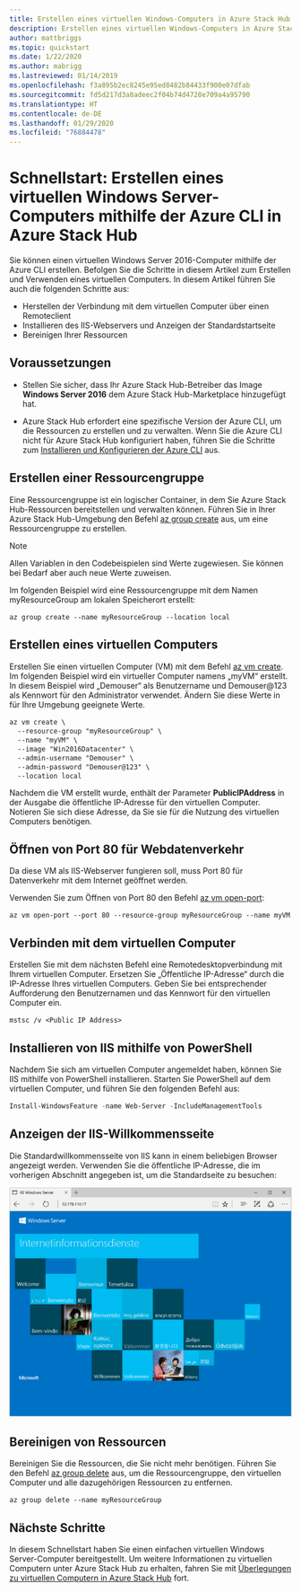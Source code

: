 ```yaml
---
title: Erstellen eines virtuellen Windows-Computers in Azure Stack Hub mithilfe der Azure CLI
description: Erstellen eines virtuellen Windows-Computers in Azure Stack Hub mithilfe der Azure CLI
author: mattbriggs
ms.topic: quickstart
ms.date: 1/22/2020
ms.author: mabrigg
ms.lastreviewed: 01/14/2019
ms.openlocfilehash: f3a895b2ec8245e95ed8482b84433f900e07dfab
ms.sourcegitcommit: fd5d217d3a8adeec2f04b74d4728e709a4a95790
ms.translationtype: HT
ms.contentlocale: de-DE
ms.lasthandoff: 01/29/2020
ms.locfileid: "76884478"
---
```

# <a name="quickstart-create-a-windows-server-virtual-machine-using-azure-cli-in-azure-stack-hub"></a>Schnellstart: Erstellen eines virtuellen Windows Server-Computers mithilfe der Azure CLI in Azure Stack Hub

Sie können einen virtuellen Windows Server 2016-Computer mithilfe der Azure CLI erstellen. Befolgen Sie die Schritte in diesem Artikel zum Erstellen und Verwenden eines virtuellen Computers. In diesem Artikel führen Sie auch die folgenden Schritte aus:

* Herstellen der Verbindung mit dem virtuellen Computer über einen Remoteclient
* Installieren des IIS-Webservers und Anzeigen der Standardstartseite
* Bereinigen Ihrer Ressourcen

## <a name="prerequisites"></a>Voraussetzungen

* Stellen Sie sicher, dass Ihr Azure Stack Hub-Betreiber das Image **Windows Server 2016** dem Azure Stack Hub-Marketplace hinzugefügt hat.

* Azure Stack Hub erfordert eine spezifische Version der Azure CLI, um die Ressourcen zu erstellen und zu verwalten. Wenn Sie die Azure CLI nicht für Azure Stack Hub konfiguriert haben, führen Sie die Schritte zum [Installieren und Konfigurieren der Azure CLI](azure-stack-version-profiles-azurecli2.md) aus.

## <a name="create-a-resource-group"></a>Erstellen einer Ressourcengruppe

Eine Ressourcengruppe ist ein logischer Container, in dem Sie Azure Stack Hub-Ressourcen bereitstellen und verwalten können. Führen Sie in Ihrer Azure Stack Hub-Umgebung den Befehl [az group create](/cli/azure/group#az-group-create) aus, um eine Ressourcengruppe zu erstellen.

> [!NOTE]
>  Allen Variablen in den Codebeispielen sind Werte zugewiesen. Sie können bei Bedarf aber auch neue Werte zuweisen.

Im folgenden Beispiel wird eine Ressourcengruppe mit dem Namen myResourceGroup am lokalen Speicherort erstellt:

```cli
az group create --name myResourceGroup --location local
```

## <a name="create-a-virtual-machine"></a>Erstellen eines virtuellen Computers

Erstellen Sie einen virtuellen Computer (VM) mit dem Befehl [az vm create](/cli/azure/vm#az-vm-create). Im folgenden Beispiel wird ein virtueller Computer namens „myVM“ erstellt. In diesem Beispiel wird „Demouser“ als Benutzername und Demouser@123 als Kennwort für den Administrator verwendet. Ändern Sie diese Werte in für Ihre Umgebung geeignete Werte.

```cli
az vm create \
  --resource-group "myResourceGroup" \
  --name "myVM" \
  --image "Win2016Datacenter" \
  --admin-username "Demouser" \
  --admin-password "Demouser@123" \
  --location local
```

Nachdem die VM erstellt wurde, enthält der Parameter **PublicIPAddress** in der Ausgabe die öffentliche IP-Adresse für den virtuellen Computer. Notieren Sie sich diese Adresse, da Sie sie für die Nutzung des virtuellen Computers benötigen.

## <a name="open-port-80-for-web-traffic"></a>Öffnen von Port 80 für Webdatenverkehr

Da diese VM als IIS-Webserver fungieren soll, muss Port 80 für Datenverkehr mit dem Internet geöffnet werden.

Verwenden Sie zum Öffnen von Port 80 den Befehl [az vm open-port](/cli/azure/vm):

```cli
az vm open-port --port 80 --resource-group myResourceGroup --name myVM
```

## <a name="connect-to-the-virtual-machine"></a>Verbinden mit dem virtuellen Computer

Erstellen Sie mit dem nächsten Befehl eine Remotedesktopverbindung mit Ihrem virtuellen Computer. Ersetzen Sie „Öffentliche IP-Adresse“ durch die IP-Adresse Ihres virtuellen Computers. Geben Sie bei entsprechender Aufforderung den Benutzernamen und das Kennwort für den virtuellen Computer ein.

```
mstsc /v <Public IP Address>
```

## <a name="install-iis-using-powershell"></a>Installieren von IIS mithilfe von PowerShell

Nachdem Sie sich am virtuellen Computer angemeldet haben, können Sie IIS mithilfe von PowerShell installieren. Starten Sie PowerShell auf dem virtuellen Computer, und führen Sie den folgenden Befehl aus:

```powershell
Install-WindowsFeature -name Web-Server -IncludeManagementTools
```

## <a name="view-the-iis-welcome-page"></a>Anzeigen der IIS-Willkommensseite

Die Standardwillkommensseite von IIS kann in einem beliebigen Browser angezeigt werden. Verwenden Sie die öffentliche IP-Adresse, die im vorherigen Abschnitt angegeben ist, um die Standardseite zu besuchen:

![IIS-Standardwebsite](./media/azure-stack-quick-create-vm-windows-cli/default-iis-website.png)

## <a name="clean-up-resources"></a>Bereinigen von Ressourcen

Bereinigen Sie die Ressourcen, die Sie nicht mehr benötigen. Führen Sie den Befehl [az group delete](/cli/azure/group#az-group-delete) aus, um die Ressourcengruppe, den virtuellen Computer und alle dazugehörigen Ressourcen zu entfernen.

```cli
az group delete --name myResourceGroup
```

## <a name="next-steps"></a>Nächste Schritte

In diesem Schnellstart haben Sie einen einfachen virtuellen Windows Server-Computer bereitgestellt. Um weitere Informationen zu virtuellen Computern unter Azure Stack Hub zu erhalten, fahren Sie mit [Überlegungen zu virtuellen Computern in Azure Stack Hub](azure-stack-vm-considerations.md) fort.
